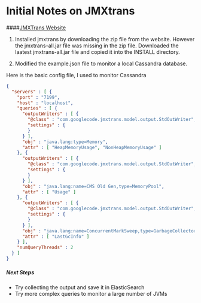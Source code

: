 # Initial Notes on JMXtrans

####[JMXTrans Website](http://www.jmxtrans.org/)

1. Installed jmxtrans by downloading the zip file from the website. However the jmxtrans-all.jar file was 
    missing in the zip file. Downloaded the laatest jmxtrans-all.jar file and copied it into the INSTALL directory.
    
2. Modified the example.json file to monitor a local Cassandra database.

Here is the basic config file, I used to monitor Cassandra

```json
{
  "servers" : [ {
    "port" : "7199",
    "host" : "localhost",
    "queries" : [ {
      "outputWriters" : [ {
        "@class" : "com.googlecode.jmxtrans.model.output.StdOutWriter",
        "settings" : {
        }
      } ],
      "obj" : "java.lang:type=Memory",
      "attr" : [ "HeapMemoryUsage", "NonHeapMemoryUsage" ]
    }, {
      "outputWriters" : [ {
        "@class" : "com.googlecode.jmxtrans.model.output.StdOutWriter",
        "settings" : {
        }
      } ],
      "obj" : "java.lang:name=CMS Old Gen,type=MemoryPool",
      "attr" : [ "Usage" ]
    }, {
      "outputWriters" : [ {
        "@class" : "com.googlecode.jmxtrans.model.output.StdOutWriter",
        "settings" : {
        }
      } ],
      "obj" : "java.lang:name=ConcurrentMarkSweep,type=GarbageCollector",
      "attr" : [ "LastGcInfo" ]
    } ],
    "numQueryThreads" : 2
  } ]
}

```

##### Next Steps

- Try collecting the output and save it in ElasticSearch
- Try more complex queries to monitor a large number of JVMs
